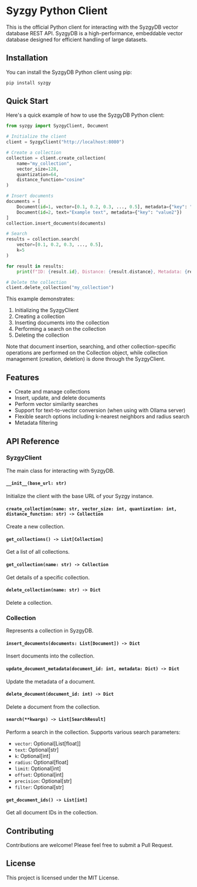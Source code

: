 # Syzgy Python Client

This is the official Python client for interacting with the SyzgyDB vector database REST API. SyzgyDB is a high-performance, embeddable vector database designed for efficient handling of large datasets.

## Installation

You can install the SyzgyDB Python client using pip:

```bash
pip install syzgy
```

## Quick Start

Here's a quick example of how to use the SyzgyDB Python client:

```python
from syzgy import SyzgyClient, Document

# Initialize the client
client = SyzgyClient("http://localhost:8080")

# Create a collection
collection = client.create_collection(
    name="my_collection",
    vector_size=128,
    quantization=64,
    distance_function="cosine"
)

# Insert documents
documents = [
    Document(id=1, vector=[0.1, 0.2, 0.3, ..., 0.5], metadata={"key": "value1"}),
    Document(id=2, text="Example text", metadata={"key": "value2"})
]
collection.insert_documents(documents)

# Search
results = collection.search(
    vector=[0.1, 0.2, 0.3, ..., 0.5],
    k=5
)

for result in results:
    print(f"ID: {result.id}, Distance: {result.distance}, Metadata: {result.metadata}")

# Delete the collection
client.delete_collection("my_collection")
```

This example demonstrates:

1. Initializing the SyzgyClient
2. Creating a collection
3. Inserting documents into the collection
4. Performing a search on the collection
5. Deleting the collection

Note that document insertion, searching, and other collection-specific operations are performed on the Collection object, while collection management (creation, deletion) is done through the SyzgyClient.

## Features

- Create and manage collections
- Insert, update, and delete documents
- Perform vector similarity searches
- Support for text-to-vector conversion (when using with Ollama server)
- Flexible search options including k-nearest neighbors and radius search
- Metadata filtering

## API Reference

### SyzgyClient

The main class for interacting with SyzgyDB.

#### `__init__(base_url: str)`

Initialize the client with the base URL of your Syzgy instance.

#### `create_collection(name: str, vector_size: int, quantization: int, distance_function: str) -> Collection`

Create a new collection.

#### `get_collections() -> List[Collection]`

Get a list of all collections.

#### `get_collection(name: str) -> Collection`

Get details of a specific collection.

#### `delete_collection(name: str) -> Dict`

Delete a collection.

### Collection

Represents a collection in SyzgyDB.

#### `insert_documents(documents: List[Document]) -> Dict`

Insert documents into the collection.

#### `update_document_metadata(document_id: int, metadata: Dict) -> Dict`

Update the metadata of a document.

#### `delete_document(document_id: int) -> Dict`

Delete a document from the collection.

#### `search(**kwargs) -> List[SearchResult]`

Perform a search in the collection. Supports various search parameters:
- `vector`: Optional[List[float]]
- `text`: Optional[str]
- `k`: Optional[int]
- `radius`: Optional[float]
- `limit`: Optional[int]
- `offset`: Optional[int]
- `precision`: Optional[str]
- `filter`: Optional[str]

#### `get_document_ids() -> List[int]`

Get all document IDs in the collection.

## Contributing

Contributions are welcome! Please feel free to submit a Pull Request.

## License

This project is licensed under the MIT License.
